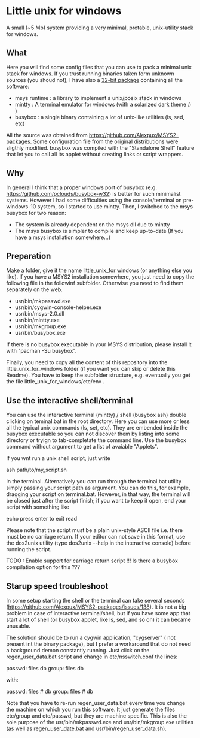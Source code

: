 
Little unix for windows
=======================

A small (~5 Mb) system providing a very minimal, protable, unix-utility stack
for windows.

What
----

Here you will find some config files that you can use to pack a minimal
unix stack for windows. If you trust running binaries taken form unknown
sources (you shoud not), I have also a [32-bit
package](http://pocomane.dynu.net/asset/little_unix_for_windows.7z)
containing all the software:
- msys runtime : a library to implement a unix/posix stack in windows
- mintty : A terminal emulator for windows (with a solarized dark theme :) )
- busybox : a single binary containing a lot of unix-like utilities 
  (ls, sed, etc)

All the source was obtained from https://github.com/Alexpux/MSYS2-packages.
Some configuration file from the original distributions were sligthly modified.
busybox was compiled with the "Standalone Shell" feature that let you to call
all its applet without creating links or script wrappers.

Why
---

In general I think that a proper windows port of busybox (e.g.
https://github.com/pclouds/busybox-w32) is better for such minimalist systems.
However I had some difficulties using the console/terminal on pre-windows-10
system, so I started to use mintty. Then, I switched to the msys busybox for
two reason:
- The system is already dependent on the msys dll due to mintty
- The msys busybox is simpler to compile and keep up-to-date (If you have a
  msys installation somewhere...)

Preparation
-----------

Make a folder, give it the name little_unix_for windows (or anything else you
like). If you have a MSYS2 installation somewhere, you just need to copy the
following file in the followinf subfolder. Otherwise you need to find them
separately on the web.

- usr/bin/mkpasswd.exe
- usr/bin/cygwin-console-helper.exe
- usr/bin/msys-2.0.dll
- usr/bin/mintty.exe
- usr/bin/mkgroup.exe
- usr/bin/busybox.exe

If there is no busybox executable in your MSYS distribution, please install it with
"pacman -Su busybox".

Finally, you need to copy all the content of this repository into the
little_unix_for_windows folder (if you want you can skip or delete this
Readme). You have to keep the subfolder structure, e.g. eventually you get the
file little_unix_for_windows/etc/env .

Use the interactive shell/terminal
----------------------------------

You can use the interactive terminal (mintty) / shell (busybox ash) double
clicking on teminal.bat in the root directory. Here you can use more or
less all the typical unix commands (ls, set, etc). They are embended
inside the busybox executable so you can not discover them by listing
into some directory or tryign to tab-completate the command line. Use
the busybox command without argument to get a list of avaiable "Applets".

If you wnt run a unix shell script, just write

ash path/to/my_script.sh

In the terminal. Alternatively you can run through the terminal.bat 
utility simply passing your script path as argument. You can do this,
for example, dragging your script on terminal.bat. However, in that way,
the terminal will be closed just after the script finish; if you want to
keep it open, end your script with something like

echo press enter to exit
read

Please note that the script must be a plain unix-style ASCII file i.e.
there must be no carriage return. If your editor can not save in this
format, use the dos2unix utility (type dos2unix --help in the interactive
console) before running the script.

TODO : Enable support for carriage return script !!! Is there a busybox
compilation option for this ???

Starup speed troubleshoot
-------------------------

In some setup starting the shell or the terminal can take several seconds
(https://github.com/Alexpux/MSYS2-packages/issues/138).  It is not a big
problem in case of interactive terminal/shell, but if you have some app
that start a lot of shell (or busybox applet, like ls, sed, and so on) it can
became unusable.

The solution should be to run a cygwin application, "cygserver" (
not present int the binary package), but I prefer a workaround that do not
need a background demon constantly running. Just click on the 
regen_user_data.bat script and change in etc/nsswitch.conf the lines:

passwd: files db
group: files db

with:

passwd: files # db
group: files # db

Note that you have to re-run regen_user_data.bat every time you change the
machine on which you run this software. It just generate the files
etc/group and etc/passwd, but they are machine specific. This is also the
sole purpose of the usr/bin/mkpasswd.exe and usr/bin/mkgroup.exe
utilities (as well as regen_user_date.bat and usr/bin/regen_user_data.sh).

